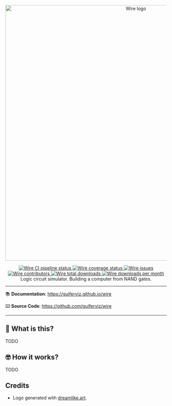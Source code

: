 <p align="center">
    <a href="https://guiferviz.github.io/wire" target="_blank">
        <img src="https://guiferviz.github.io/wire/images/logo.png"
             alt="Wire logo"
             width="800">
    </a>
</p>
<p align="center">
    <a href="https://github.com/guiferviz/wire/actions/workflows/cicd.yaml" target="_blank">
        <img src="https://github.com/aidictive/wire/actions/workflows/cicd.yaml/badge.svg"
             alt="Wire CI pipeline status">
    </a>
    <a href="https://app.codecov.io/gh/guiferviz/wire/" target="_blank">
        <img src="https://img.shields.io/codecov/c/github/aidictive/wire"
             alt="Wire coverage status">
    </a>
    <a href="https://github.com/guiferviz/wire/issues" target="_blank">
        <img src="https://img.shields.io/github/issues/guiferviz/wire"
             alt="Wire issues">
    </a>
    <a href="https://github.com/aidictive/wire/graphs/contributors" target="_blank">
        <img src="https://img.shields.io/github/contributors/guiferviz/wire"
             alt="Wire contributors">
    </a>
    <a href="https://pypi.org/project/wire/" target="_blank">
        <img src="https://pepy.tech/badge/wire"
             alt="Wire total downloads">
    </a>
    <a href="https://pypi.org/project/wire/" target="_blank">
        <img src="https://pepy.tech/badge/wire/month"
             alt="Wire downloads per month">
    </a>
    <br />
    Logic circuit simulator. Building a computer from NAND gates.
</p>

---

:books: **Documentation**:
<a href="https://guiferviz.github.io/wire" target="_blank">
    https://guiferviz.github.io/wire
</a>

:keyboard: **Source Code**:
<a href="https://github.com/guiferviz/wire" target="_blank">
    https://github.com/guiferviz/wire
</a>

---

## 🤔 What is this?

TODO


## 🤓 How it works?

TODO


## Credits

* Logo generated with [dreamlike.art](https://dreamlike.art/).
